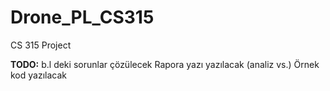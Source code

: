 # Drone_PL_CS315

CS 315 Project

**TODO:**
b.l deki sorunlar çözülecek
Rapora yazı yazılacak (analiz vs.)
Örnek kod yazılacak
